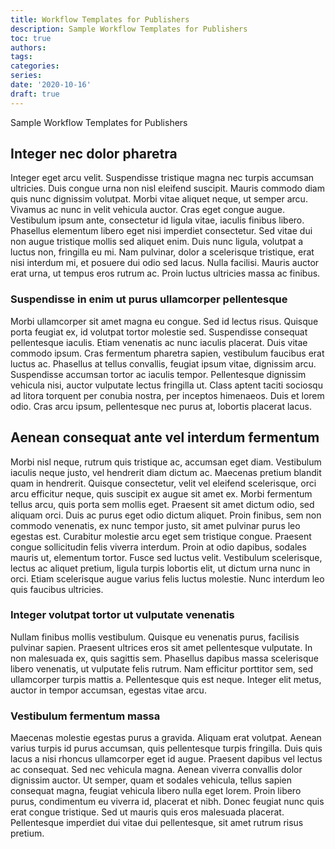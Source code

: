 ```yaml
---
title: Workflow Templates for Publishers
description: Sample Workflow Templates for Publishers
toc: true
authors:
tags:
categories:
series:
date: '2020-10-16'
draft: true
---
```


Sample Workflow Templates for Publishers

<!--more-->

## Integer nec dolor pharetra

Integer eget arcu velit. Suspendisse tristique magna nec turpis accumsan ultricies. Duis congue urna non nisl eleifend suscipit. Mauris commodo diam quis nunc dignissim volutpat. Morbi vitae aliquet neque, ut semper arcu. Vivamus ac nunc in velit vehicula auctor. Cras eget congue augue. Vestibulum ipsum ante, consectetur id ligula vitae, iaculis finibus libero. Phasellus elementum libero eget nisi imperdiet consectetur. Sed vitae dui non augue tristique mollis sed aliquet enim. Duis nunc ligula, volutpat a luctus non, fringilla eu mi. Nam pulvinar, dolor a scelerisque tristique, erat nisi interdum mi, et posuere dui odio sed lacus. Nulla facilisi. Mauris auctor erat urna, ut tempus eros rutrum ac. Proin luctus ultricies massa ac finibus.

### Suspendisse in enim ut purus ullamcorper pellentesque


Morbi ullamcorper sit amet magna eu congue. Sed id lectus risus. Quisque porta feugiat ex, id volutpat tortor molestie sed. Suspendisse consequat pellentesque iaculis. Etiam venenatis ac nunc iaculis placerat. Duis vitae commodo ipsum. Cras fermentum pharetra sapien, vestibulum faucibus erat luctus ac. Phasellus at tellus convallis, feugiat ipsum vitae, dignissim arcu. Suspendisse accumsan tortor ac iaculis tempor. Pellentesque dignissim vehicula nisi, auctor vulputate lectus fringilla ut. Class aptent taciti sociosqu ad litora torquent per conubia nostra, per inceptos himenaeos. Duis et lorem odio. Cras arcu ipsum, pellentesque nec purus at, lobortis placerat lacus.

## Aenean consequat ante vel interdum fermentum

Morbi nisl neque, rutrum quis tristique ac, accumsan eget diam. Vestibulum iaculis neque justo, vel hendrerit diam dictum ac. Maecenas pretium blandit quam in hendrerit. Quisque consectetur, velit vel eleifend scelerisque, orci arcu efficitur neque, quis suscipit ex augue sit amet ex. Morbi fermentum tellus arcu, quis porta sem mollis eget. Praesent sit amet dictum odio, sed aliquam orci. Duis ac purus eget odio dictum aliquet. Proin finibus, sem non commodo venenatis, ex nunc tempor justo, sit amet pulvinar purus leo egestas est. Curabitur molestie arcu eget sem tristique congue. Praesent congue sollicitudin felis viverra interdum. Proin at odio dapibus, sodales mauris ut, elementum tortor. Fusce sed luctus velit. Vestibulum scelerisque, lectus ac aliquet pretium, ligula turpis lobortis elit, ut dictum urna nunc in orci. Etiam scelerisque augue varius felis luctus molestie. Nunc interdum leo quis faucibus ultricies.

### Integer volutpat tortor ut vulputate venenatis


Nullam finibus mollis vestibulum. Quisque eu venenatis purus, facilisis pulvinar sapien. Praesent ultrices eros sit amet pellentesque vulputate. In non malesuada ex, quis sagittis sem. Phasellus dapibus massa scelerisque libero venenatis, ut vulputate felis rutrum. Nam efficitur porttitor sem, sed ullamcorper turpis mattis a. Pellentesque quis est neque. Integer elit metus, auctor in tempor accumsan, egestas vitae arcu.

### Vestibulum fermentum massa

Maecenas molestie egestas purus a gravida. Aliquam erat volutpat. Aenean varius turpis id purus accumsan, quis pellentesque turpis fringilla. Duis quis lacus a nisi rhoncus ullamcorper eget id augue. Praesent dapibus vel lectus ac consequat. Sed nec vehicula magna. Aenean viverra convallis dolor dignissim auctor. Ut semper, quam et sodales vehicula, tellus sapien consequat magna, feugiat vehicula libero nulla eget lorem. Proin libero purus, condimentum eu viverra id, placerat et nibh. Donec feugiat nunc quis erat congue tristique. Sed ut mauris quis eros malesuada placerat. Pellentesque imperdiet dui vitae dui pellentesque, sit amet rutrum risus pretium.
